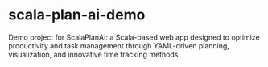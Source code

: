 # scala-plan-ai-demo
Demo project for ScalaPlanAI: a Scala-based web app designed to optimize productivity and task management through YAML-driven planning, visualization, and innovative time tracking methods.
